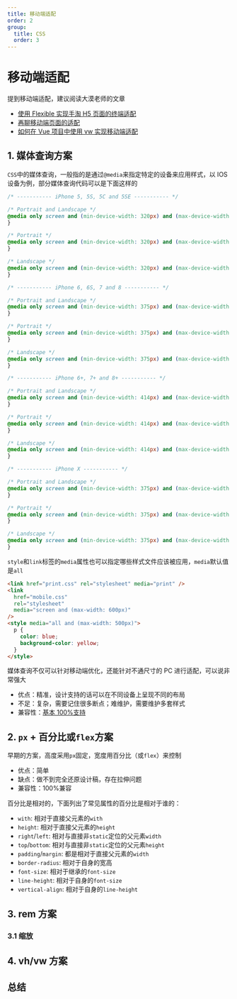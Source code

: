 ```yaml
---
title: 移动端适配
order: 2
group:
  title: CSS
  order: 3
---
```


# 移动端适配

提到移动端适配，建议阅读大漠老师的文章

- [使用 Flexible 实现手淘 H5 页面的终端适配](https://www.w3cplus.com/mobile/lib-flexible-for-html5-layout.html)
- [再聊移动端页面的适配](https://www.w3cplus.com/css/vw-for-layout.html)
- [如何在 Vue 项目中使用 vw 实现移动端适配](https://www.w3cplus.com/mobile/vw-layout-in-vue.html)

## 1. 媒体查询方案

`CSS`中的媒体查询，一般指的是通过`@media`来指定特定的设备来应用样式，以 IOS 设备为例，部分媒体查询代码可以是下面这样的

```css
/* ----------- iPhone 5, 5S, 5C and 5SE ----------- */

/* Portrait and Landscape */
@media only screen and (min-device-width: 320px) and (max-device-width: 568px) and (-webkit-min-device-pixel-ratio: 2) {
}

/* Portrait */
@media only screen and (min-device-width: 320px) and (max-device-width: 568px) and (-webkit-min-device-pixel-ratio: 2) and (orientation: portrait) {
}

/* Landscape */
@media only screen and (min-device-width: 320px) and (max-device-width: 568px) and (-webkit-min-device-pixel-ratio: 2) and (orientation: landscape) {
}

/* ----------- iPhone 6, 6S, 7 and 8 ----------- */

/* Portrait and Landscape */
@media only screen and (min-device-width: 375px) and (max-device-width: 667px) and (-webkit-min-device-pixel-ratio: 2) {
}

/* Portrait */
@media only screen and (min-device-width: 375px) and (max-device-width: 667px) and (-webkit-min-device-pixel-ratio: 2) and (orientation: portrait) {
}

/* Landscape */
@media only screen and (min-device-width: 375px) and (max-device-width: 667px) and (-webkit-min-device-pixel-ratio: 2) and (orientation: landscape) {
}

/* ----------- iPhone 6+, 7+ and 8+ ----------- */

/* Portrait and Landscape */
@media only screen and (min-device-width: 414px) and (max-device-width: 736px) and (-webkit-min-device-pixel-ratio: 3) {
}

/* Portrait */
@media only screen and (min-device-width: 414px) and (max-device-width: 736px) and (-webkit-min-device-pixel-ratio: 3) and (orientation: portrait) {
}

/* Landscape */
@media only screen and (min-device-width: 414px) and (max-device-width: 736px) and (-webkit-min-device-pixel-ratio: 3) and (orientation: landscape) {
}

/* ----------- iPhone X ----------- */

/* Portrait and Landscape */
@media only screen and (min-device-width: 375px) and (max-device-width: 812px) and (-webkit-min-device-pixel-ratio: 3) {
}

/* Portrait */
@media only screen and (min-device-width: 375px) and (max-device-width: 812px) and (-webkit-min-device-pixel-ratio: 3) and (orientation: portrait) {
}

/* Landscape */
@media only screen and (min-device-width: 375px) and (max-device-width: 812px) and (-webkit-min-device-pixel-ratio: 3) and (orientation: landscape) {
}
```

`style`和`link`标签的`media`属性也可以指定哪些样式文件应该被应用，`media`默认值是`all`

```html
<link href="print.css" rel="stylesheet" media="print" />
<link
  href="mobile.css"
  rel="stylesheet"
  media="screen and (max-width: 600px)"
/>
<style media="all and (max-width: 500px)">
  p {
    color: blue;
    background-color: yellow;
  }
</style>
```

媒体查询不仅可以针对移动端优化，还能针对不通尺寸的 PC 进行适配，可以说非常强大

- 优点：精准，设计支持的话可以在不同设备上呈现不同的布局
- 不足：复杂，需要记住很多断点；难维护，需要维护多套样式
- 兼容性：[基本 100%支持](https://caniuse.com/?search=%40media)

## 2. `px` + 百分比或`flex`方案

早期的方案，高度采用`px`固定，宽度用百分比（或`flex`）来控制

- 优点：简单
- 缺点：做不到完全还原设计稿，存在拉伸问题
- 兼容性：100%兼容

百分比是相对的，下面列出了常见属性的百分比是相对于谁的：

- `with`: 相对于直接父元素的`with`
- `height`: 相对于直接父元素的`height`
- `right`/`left`: 相对与直接非`static`定位的父元素`width`
- `top`/`bottom`: 相对与直接非`static`定位的父元素`height`
- `padding`/`margin`: 都是相对于直接父元素的`width`
- `border-radius`: 相对于自身的宽高
- `font-size`: 相对于继承的`font-size`
- `line-height`: 相对于自身的`font-size`
- `vertical-align`: 相对于自身的`line-height`

## 3. rem 方案

### 3.1 缩放

## 4. vh/vw 方案

## 总结
